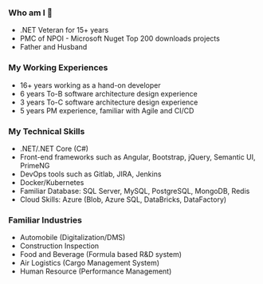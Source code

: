 ### Who am I 👋
- .NET Veteran for 15+ years
- PMC of NPOI - Microsoft Nuget Top 200 downloads projects
- Father and Husband

### My Working Experiences
- 16+ years working as a hand-on developer
- 6 years To-B software architecture design experience
- 3 years To-C software architecture design experience
- 5 years PM experience, familiar with Agile and CI/CD

### My Technical Skills
- .NET/.NET Core (C#)
- Front-end frameworks such as Angular, Bootstrap, jQuery, Semantic UI, PrimeNG
- DevOps tools such as Gitlab, JIRA, Jenkins
- Docker/Kubernetes
- Familiar Database: SQL Server, MySQL, PostgreSQL, MongoDB, Redis
- Cloud Skills: Azure (Blob, Azure SQL, DataBricks, DataFactory)

### Familiar Industries
- Automobile (Digitalization/DMS)
- Construction Inspection
- Food and Beverage (Formula based R&D system)
- Air Logistics (Cargo Management System)
- Human Resource (Performance Management)

